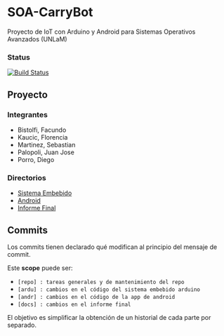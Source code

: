 # SOA-CarryBot
Proyecto de IoT con Arduino y Android para Sistemas Operativos Avanzados (UNLaM)

### Status
[![Build Status](https://travis-ci.org/FlorKaucic/SOA-CarryBot.svg?branch=master)](https://travis-ci.org/FlorKaucic/SOA-CarryBot)

## Proyecto
### Integrantes
- Bistolfi, Facundo
- Kaucic, Florencia
- Martinez, Sebastian
- Palopoli, Juan Jose
- Porro, Diego

### Directorios
- [Sistema Embebido](https://github.com/FlorKaucic/SOA-CarryBot/tree/master/sistema-embebido "Subdirectorio del SE en GitHub")
- [Android](https://github.com/FlorKaucic/SOA-CarryBot/tree/master/android "Subdirectorio de la app de Android en GitHub")
- [Informe Final](https://github.com/FlorKaucic/SOA-CarryBot/tree/master/informe-final "Subdirectorio del informe final en GitHub")

## Commits
Los commits tienen declarado qué modifican al principio del mensaje de commit.

Este __scope__ puede ser:
- `[repo] : tareas generales y de mantenimiento del repo`
- `[ardu] : cambios en el código del sistema embebido arduino`
- `[andr] : cambios en el código de la app de android`
- `[docs] : cambios en el informe final`

El objetivo es simplificar la obtención de un historial de cada parte por separado.
